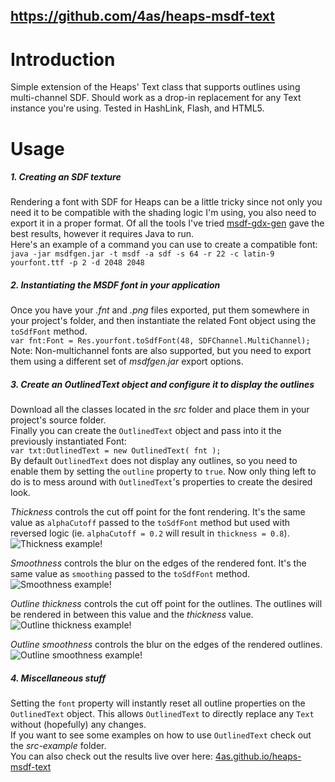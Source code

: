 
## https://github.com/4as/heaps-msdf-text

# Introduction
Simple extension of the Heaps' Text class that supports outlines using multi-channel SDF. Should work as a drop-in replacement for any Text instance you're using. Tested in HashLink, Flash, and HTML5.  
  
# Usage  
##### 1. Creating an SDF texture  
Rendering a font with SDF for Heaps can be a little tricky since not only you need it to be compatible with the shading logic I'm using, you also need to export it in a proper format. Of all the tools I've tried [msdf-gdx-gen](https://github.com/maltaisn/msdf-gdx-gen) gave the best results, however it requires Java to run.  
Here's an example of a command you can use to create a compatible font:  
`java -jar msdfgen.jar -t msdf -a sdf -s 64 -r 22 -c latin-9 yourfont.ttf -p 2 -d 2048 2048`  
  
##### 2. Instantiating the MSDF font in your application  
Once you have your *.fnt* and *.png* files exported, put them somewhere in your project's folder, and then instantiate the related Font object using the `toSdfFont` method.  
`var fnt:Font = Res.yourfont.toSdfFont(48, SDFChannel.MultiChannel);`  
Note: Non-multichannel fonts are also supported, but you need to export them using a different set of *msdfgen.jar* export options.  
  
##### 3. Create an OutlinedText object and configure it to display the outlines  
Download all the classes located in the *src* folder and place them in your project's source folder.  
Finally you can create the `OutlinedText` object and pass into it the previously instantiated Font:  
`var txt:OutlinedText = new OutlinedText( fnt );`  
By default `OutlinedText` does not display any outlines, so you need to enable them by setting the `outline` property to `true`. Now only thing left to do is to mess around with `OutlinedText`'s properties to create the desired look.  
  
*Thickness* controls the cut off point for the font rendering. It's the same value as `alphaCutoff` passed to the `toSdfFont` method but used with reversed logic (ie. `alphaCutoff = 0.2` will result in `thickness = 0.8`).  
![Thickness example!](/docs/thickness.png)  
  
*Smoothness* controls the blur on the edges of the rendered font. It's the same value as `smoothing` passed to the `toSdfFont` method.  
![Smoothness example!](/docs/smoothness.png)  
  
*Outline thickness* controls the cut off point for the outlines. The outlines will be rendered in between this value and the *thickness* value.  
![Outline thickness example!](/docs/outlineThickness.png)  
  
*Outline smoothness* controls the blur on the edges of the rendered outlines.  
![Outline smoothness example!](/docs/outlineSmoothness.png)  
  
##### 4. Miscellaneous stuff  
Setting the `font` property will instantly reset all outline properties on the `OutlinedText` object. This allows `OutlinedText` to directly replace any `Text` without (hopefully) any changes.  
If you want to see some examples on how to use `OutlinedText` check out the *src-example* folder.  
You can also check out the results live over here: [4as.github.io/heaps-msdf-text](https://4as.github.io/heaps-msdf-text/)  